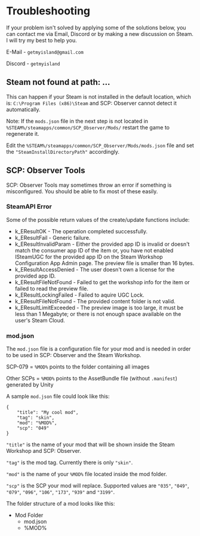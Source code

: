 # Troubleshooting

If your problem isn't solved by applying some of the solutions below, you can contact me via Email, Discord or by making a new discussion on Steam. I will try my best to help you.

E-Mail - `getmyisland@gmail.com`

Discord - `getmyisland`

## Steam not found at path: ...

This can happen if your Steam is not installed in the default location, which is: `C:\Program Files (x86)\Steam` and SCP: Observer cannot detect it automatically.

Note: If the `mods.json` file in the next step is not located in `%STEAM%/steamapps/common/SCP_Observer/Mods/` restart the game to regenerate it.

Edit the `%STEAM%/steamapps/common/SCP_Observer/Mods/mods.json` file and set the `"SteamInstallDirectoryPath"` accordingly.

## SCP: Observer Tools

SCP: Observer Tools may sometimes throw an error if something is misconfigured. You should be able to fix most of these easily.

### SteamAPI Error

Some of the possible return values of the create/update functions include:

- k_EResultOK - The operation completed successfully.
- k_EResultFail - Generic failure.
- k_EResultInvalidParam - Either the provided app ID is invalid or doesn't match the consumer app ID of the item or, you have not enabled ISteamUGC for the provided app ID on the Steam Workshop Configuration App Admin page. The preview file is smaller than 16 bytes.
- k_EResultAccessDenied - The user doesn't own a license for the provided app ID.
- k_EResultFileNotFound - Failed to get the workshop info for the item or failed to read the preview file.
- k_EResultLockingFailed - Failed to aquire UGC Lock.
- k_EResultFileNotFound - The provided content folder is not valid.
- k_EResultLimitExceeded - The preview image is too large, it must be less than 1 Megabyte; or there is not enough space available on the user's Steam Cloud.

### mod.json

The `mod.json` file is a configuration file for your mod and is needed in order to be used in SCP: Observer and the Steam Workshop.

SCP-079 = `%MOD%` points to the folder containing all images

Other SCPs = `%MOD%` points to the AssetBundle file (without `.manifest`) generated by Unity

A sample `mod.json` file could look like this:
```
{
	"title": "My cool mod",
	"tag": "skin",
	"mod": "%MOD%",
	"scp": "049"
}
```

`"title"` is the name of your mod that will be shown inside the Steam Workshop and SCP: Observer.

`"tag"` is the mod tag. Currently there is only `"skin"`.

`"mod"` is the name of your `%MOD%` file located inside the mod folder.

`"scp"` is the SCP your mod will replace. Supported values are `"035"`, `"049"`, `"079"`, `"096"`, `"106"`, `"173"`, `"939"` and `"3199"`.

The folder structure of a mod looks like this:
- Mod Folder
  - mod.json
  - %MOD%